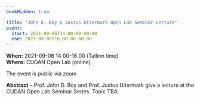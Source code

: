 ```yaml
---
bookHidden: true

title: "John D. Boy & Justus Uitermark Open Lab Seminar Lecture"
event:
  start: 2021-09-06T14:00:00-00:00
  end: 2021-09-06T16:00:00-00:00
---
```


**When:** 2021-09-06 14:00-16:00 (Tallinn time)  
**Where:** CUDAN Open Lab (online)  

The event is public via zoom 

<!--more-->
**Abstract** – Prof. John D. Boy and Prof. Justus Uitermark give a lecture at the CUDAN Open Lab Seminar Series. Topic TBA.
